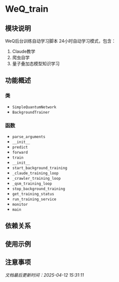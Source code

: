 # WeQ_train

## 模块说明
WeQ后台训练自动学习脚本
24小时自动学习模式，包含：
1. Claude教学
2. 爬虫自学
3. 量子叠加态模型知识学习

## 功能概述

### 类

- `SimpleQuantumNetwork`
- `BackgroundTrainer`

### 函数

- `parse_arguments`
- `__init__`
- `predict`
- `forward`
- `train`
- `__init__`
- `start_background_training`
- `_claude_training_loop`
- `_crawler_training_loop`
- `_qsm_training_loop`
- `stop_background_training`
- `get_training_status`
- `run_training_service`
- `monitor`
- `main`

## 依赖关系

## 使用示例

## 注意事项

*文档最后更新时间：2025-04-12 15:31:11*